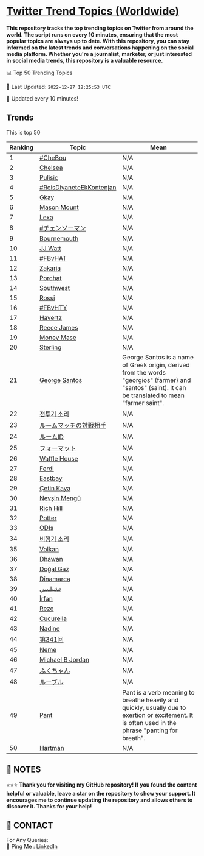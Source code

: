 [Twitter Trend Topics (Worldwide)](https://github.com/ErcinDedeoglu/Twitter-Trend-Topics)
==========

**This repository tracks the top trending topics on Twitter from around the world. 
The script runs on every 10 minutes, ensuring that the most popular topics are always up to date. 
With this repository, you can stay informed on the latest trends and conversations happening on the social media platform. 
Whether you're a journalist, marketer, or just interested in social media trends, this repository is a valuable resource.**


📊 Top 50 Trending Topics

📆 Last Updated: `2022-12-27 18:25:53 UTC`

🔧 Updated every 10 minutes!


## Trends

This is top 50

| Ranking | Topic | Mean |
| ------- | ------------ | ------------ |
| 1 | [#CheBou](http://twitter.com/search?q=%23CheBou) | N/A |
| 2 | [Chelsea](http://twitter.com/search?q=Chelsea) | N/A |
| 3 | [Pulisic](http://twitter.com/search?q=Pulisic) | N/A |
| 4 | [#ReisDiyaneteEkKontenjan](http://twitter.com/search?q=%23ReisDiyaneteEkKontenjan) | N/A |
| 5 | [Gkay](http://twitter.com/search?q=Gkay) | N/A |
| 6 | [Mason Mount](http://twitter.com/search?q=Mason+Mount) | N/A |
| 7 | [Lexa](http://twitter.com/search?q=Lexa) | N/A |
| 8 | [#チェンソーマン](http://twitter.com/search?q=%23%e3%83%81%e3%82%a7%e3%83%b3%e3%82%bd%e3%83%bc%e3%83%9e%e3%83%b3) | N/A |
| 9 | [Bournemouth](http://twitter.com/search?q=Bournemouth) | N/A |
| 10 | [JJ Watt](http://twitter.com/search?q=JJ+Watt) | N/A |
| 11 | [#FBvHAT](http://twitter.com/search?q=%23FBvHAT) | N/A |
| 12 | [Zakaria](http://twitter.com/search?q=Zakaria) | N/A |
| 13 | [Porchat](http://twitter.com/search?q=Porchat) | N/A |
| 14 | [Southwest](http://twitter.com/search?q=Southwest) | N/A |
| 15 | [Rossi](http://twitter.com/search?q=Rossi) | N/A |
| 16 | [#FBvHTY](http://twitter.com/search?q=%23FBvHTY) | N/A |
| 17 | [Havertz](http://twitter.com/search?q=Havertz) | N/A |
| 18 | [Reece James](http://twitter.com/search?q=Reece+James) | N/A |
| 19 | [Money Mase](http://twitter.com/search?q=Money+Mase) | N/A |
| 20 | [Sterling](http://twitter.com/search?q=Sterling) | N/A |
| 21 | [George Santos](http://twitter.com/search?q=George+Santos) | George Santos is a name of Greek origin, derived from the words "georgios" (farmer) and "santos" (saint). It can be translated to mean "farmer saint". |
| 22 | [전투기 소리](http://twitter.com/search?q=%ec%a0%84%ed%88%ac%ea%b8%b0+%ec%86%8c%eb%a6%ac) | N/A |
| 23 | [ルームマッチの対戦相手](http://twitter.com/search?q=%e3%83%ab%e3%83%bc%e3%83%a0%e3%83%9e%e3%83%83%e3%83%81%e3%81%ae%e5%af%be%e6%88%a6%e7%9b%b8%e6%89%8b) | N/A |
| 24 | [ルームID](http://twitter.com/search?q=%e3%83%ab%e3%83%bc%e3%83%a0ID) | N/A |
| 25 | [フォーマット](http://twitter.com/search?q=%e3%83%95%e3%82%a9%e3%83%bc%e3%83%9e%e3%83%83%e3%83%88) | N/A |
| 26 | [Waffle House](http://twitter.com/search?q=Waffle+House) | N/A |
| 27 | [Ferdi](http://twitter.com/search?q=Ferdi) | N/A |
| 28 | [Eastbay](http://twitter.com/search?q=Eastbay) | N/A |
| 29 | [Çetin Kaya](http://twitter.com/search?q=%c3%87etin+Kaya) | N/A |
| 30 | [Nevşin Mengü](http://twitter.com/search?q=Nev%c5%9fin+Meng%c3%bc) | N/A |
| 31 | [Rich Hill](http://twitter.com/search?q=Rich+Hill) | N/A |
| 32 | [Potter](http://twitter.com/search?q=Potter) | N/A |
| 33 | [ODIs](http://twitter.com/search?q=ODIs) | N/A |
| 34 | [비행기 소리](http://twitter.com/search?q=%eb%b9%84%ed%96%89%ea%b8%b0+%ec%86%8c%eb%a6%ac) | N/A |
| 35 | [Volkan](http://twitter.com/search?q=Volkan) | N/A |
| 36 | [Dhawan](http://twitter.com/search?q=Dhawan) | N/A |
| 37 | [Doğal Gaz](http://twitter.com/search?q=Do%c4%9fal+Gaz) | N/A |
| 38 | [Dinamarca](http://twitter.com/search?q=Dinamarca) | N/A |
| 39 | [تشيلسي](http://twitter.com/search?q=%d8%aa%d8%b4%d9%8a%d9%84%d8%b3%d9%8a) | N/A |
| 40 | [İrfan](http://twitter.com/search?q=%c4%b0rfan) | N/A |
| 41 | [Reze](http://twitter.com/search?q=Reze) | N/A |
| 42 | [Cucurella](http://twitter.com/search?q=Cucurella) | N/A |
| 43 | [Nadine](http://twitter.com/search?q=Nadine) | N/A |
| 44 | [第341回](http://twitter.com/search?q=%e7%ac%ac341%e5%9b%9e) | N/A |
| 45 | [Neme](http://twitter.com/search?q=Neme) | N/A |
| 46 | [Michael B Jordan](http://twitter.com/search?q=Michael+B+Jordan) | N/A |
| 47 | [ふくちゃん](http://twitter.com/search?q=%e3%81%b5%e3%81%8f%e3%81%a1%e3%82%83%e3%82%93) | N/A |
| 48 | [ルーブル](http://twitter.com/search?q=%e3%83%ab%e3%83%bc%e3%83%96%e3%83%ab) | N/A |
| 49 | [Pant](http://twitter.com/search?q=Pant) | Pant is a verb meaning to breathe heavily and quickly, usually due to exertion or excitement. It is often used in the phrase "panting for breath". |
| 50 | [Hartman](http://twitter.com/search?q=Hartman) | N/A |




## 📝 NOTES

⭐⭐⭐ **Thank you for visiting my GitHub repository! If you found the content helpful or valuable, leave a star on the repository to show your support. It encourages me to continue updating the repository and allows others to discover it. Thanks for your help!**

## 📨 CONTACT

 For Any Queries:  
            🏓 Ping Me : [LinkedIn](https://www.linkedin.com/in/ercindedeoglu/)